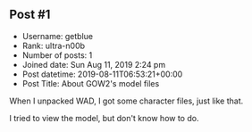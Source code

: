 ## Post #1
- Username: getblue
- Rank: ultra-n00b
- Number of posts: 1
- Joined date: Sun Aug 11, 2019 2:24 pm
- Post datetime: 2019-08-11T06:53:21+00:00
- Post Title: About GOW2's model files

When I unpacked WAD, I got some character files, just like that.

I tried to view the model, but don't know how to do.
